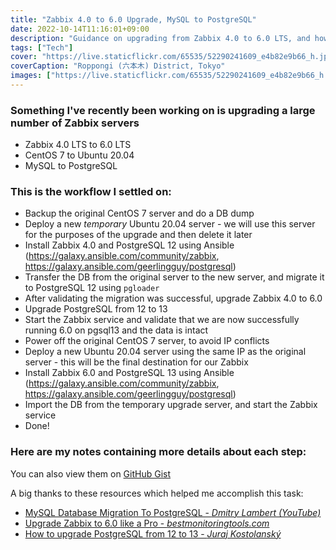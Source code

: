 ```yaml
---
title: "Zabbix 4.0 to 6.0 Upgrade, MySQL to PostgreSQL"
date: 2022-10-14T11:16:01+09:00
description: "Guidance on upgrading from Zabbix 4.0 to 6.0 LTS, and how to migrate your database from MySQL to PostgreSQL."
tags: ["Tech"]
cover: "https://live.staticflickr.com/65535/52290241609_e4b82e9b66_h.jpg"
coverCaption: "Roppongi (六本木) District, Tokyo"
images: ["https://live.staticflickr.com/65535/52290241609_e4b82e9b66_h.jpg"]
---
```


### Something I've recently been working on is upgrading a large number of Zabbix servers

- Zabbix 4.0 LTS to 6.0 LTS
- CentOS 7 to Ubuntu 20.04
- MySQL to PostgreSQL

### This is the workflow I settled on:

- Backup the original CentOS 7 server and do a DB dump
- Deploy a new *temporary* Ubuntu 20.04 server - we will use this server for the purposes of the upgrade and then delete it later
- Install Zabbix 4.0 and PostgreSQL 12 using Ansible (https://galaxy.ansible.com/community/zabbix, https://galaxy.ansible.com/geerlingguy/postgresql)
- Transfer the DB from the original server to the new server, and migrate it to PostgreSQL 12 using `pgloader`
- After validating the migration was successful, upgrade Zabbix 4.0 to 6.0
- Upgrade PostgreSQL from 12 to 13
- Start the Zabbix service and validate that we are now successfully running 6.0 on pgsql13 and the data is intact
- Power off the original CentOS 7 server, to avoid IP conflicts
- Deploy a new Ubuntu 20.04 server using the same IP as the original server - this will be the final destination for our Zabbix
- Install Zabbix 6.0 and PostgreSQL 13 using Ansible (https://galaxy.ansible.com/community/zabbix, https://galaxy.ansible.com/geerlingguy/postgresql)
- Import the DB from the temporary upgrade server, and start the Zabbix service
- Done!

### Here are my notes containing more details about each step:

You can also view them on [GitHub Gist](https://gist.github.com/mcbrineellis/18b04d2f77a2ee74ff6ca4ad6b460616)

<script src="https://gist.github.com/mcbrineellis/18b04d2f77a2ee74ff6ca4ad6b460616.js"></script>

A big thanks to these resources which helped me accomplish this task:

- [MySQL Database Migration To PostgreSQL - *Dmitry Lambert (YouTube)*](https://www.youtube.com/watch?v=S-C5NCZJnt0)
- [Upgrade Zabbix to 6.0 like a Pro - *bestmonitoringtools.com*](https://bestmonitoringtools.com/upgrade-zabbix-to-the-latest-version)
- [How to upgrade PostgreSQL from 12 to 13 - *Juraj Kostolanský*](https://www.kostolansky.sk/posts/upgrading-to-postgresql-12/)